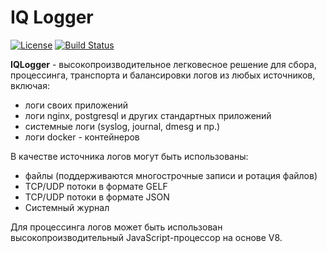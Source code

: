 IQ Logger
=======================

[![License](https://img.shields.io/badge/License-Apache%202.0-blue.svg)](https://opensource.org/licenses/Apache-2.0)
[![Build Status](https://travis-ci.org/iqoption/slack-duty-bot.svg?branch=master)](https://travis-ci.org/iqoption/iqlogger)

**IQLogger** - высокопроизводительное легковесное решение для сбора, процессинга, транспорта и балансировки логов из любых источников, включая:

 - логи своих приложений
 - логи nginx, postgresql и других стандартных приложений
 - системные логи (syslog, journal, dmesg и пр.)
 - логи docker - контейнеров

В качестве источника логов могут быть использованы:

 - файлы (поддерживаются многострочные записи и ротация файлов)
 - TCP/UDP потоки в формате GELF
 - TCP/UDP потоки в формате JSON
 - Системный журнал 

Для процессинга логов может быть использован высокопроизводительный JavaScript-процессор на основе V8.
